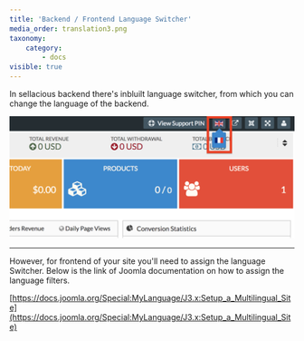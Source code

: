 ```yaml
---
title: 'Backend / Frontend Language Switcher'
media_order: translation3.png
taxonomy:
    category:
        - docs
visible: true
---
```


In sellacious backend there's inbluilt language switcher, from which you can change the language of the backend.

![](translation3.png)

---

However, for frontend of your site you'll need to assign the language Switcher. Below is the link of Joomla documentation on how to assign the language filters.

[https://docs.joomla.org/Special:MyLanguage/J3.x:Setup_a_Multilingual_Site](https://docs.joomla.org/Special:MyLanguage/J3.x:Setup_a_Multilingual_Site)